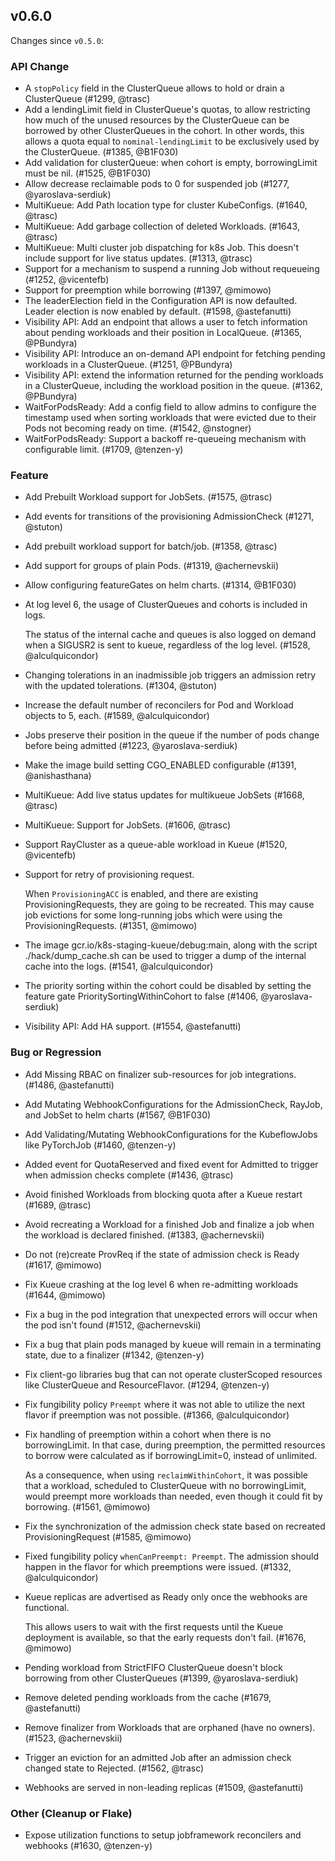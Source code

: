 ## v0.6.0

Changes since `v0.5.0`:

### API Change

- A `stopPolicy` field in the ClusterQueue allows to hold or drain a ClusterQueue (#1299, @trasc)
- Add a lendingLimit field in ClusterQueue's quotas, to allow restricting how much of the unused resources by the ClusterQueue can be borrowed by other ClusterQueues in the cohort.
  In other words, this allows a quota equal to `nominal-lendingLimit` to be exclusively used by the ClusterQueue. (#1385, @B1F030)
- Add validation for clusterQueue: when cohort is empty, borrowingLimit must be nil. (#1525, @B1F030)
- Allow decrease reclaimable pods to 0 for suspended job (#1277, @yaroslava-serdiuk)
- MultiKueue: Add Path location type for cluster KubeConfigs. (#1640, @trasc)
- MultiKueue: Add garbage collection of deleted Workloads. (#1643, @trasc)
- MultiKueue: Multi cluster job dispatching for k8s Job. This doesn't include support for live status updates. (#1313, @trasc)
- Support for a mechanism to suspend a running Job without requeueing (#1252, @vicentefb)
- Support for preemption while borrowing (#1397, @mimowo)
- The leaderElection field in the Configuration API is now defaulted.
  Leader election is now enabled by default. (#1598, @astefanutti)
- Visibility API: Add an endpoint that allows a user to fetch information about pending workloads and their position in LocalQueue. (#1365, @PBundyra)
- Visibility API: Introduce an on-demand API endpoint for fetching pending workloads in a ClusterQueue. (#1251, @PBundyra)
- Visibility API: extend the information returned for the pending workloads in a ClusterQueue, including the workload position in the queue. (#1362, @PBundyra)
- WaitForPodsReady: Add a config field to allow admins to configure the timestamp used when sorting workloads that were evicted due to their Pods not becoming ready on time. (#1542, @nstogner)
- WaitForPodsReady: Support a backoff re-queueing mechanism with configurable limit. (#1709, @tenzen-y)

### Feature

- Add Prebuilt Workload support for JobSets. (#1575, @trasc)
- Add events for transitions of the provisioning AdmissionCheck (#1271, @stuton)
- Add prebuilt workload support for batch/job. (#1358, @trasc)
- Add support for groups of plain Pods. (#1319, @achernevskii)
- Allow configuring featureGates on helm charts. (#1314, @B1F030)
- At log level 6, the usage of ClusterQueues and cohorts is included in logs.
  
  The status of the internal cache and queues is also logged on demand when a SIGUSR2 is sent to kueue, regardless of the log level. (#1528, @alculquicondor)
- Changing tolerations in an inadmissible job triggers an admission retry with the updated tolerations. (#1304, @stuton)
- Increase the default number of reconcilers for Pod and Workload objects to 5, each. (#1589, @alculquicondor)
- Jobs preserve their position in the queue if the number of pods change before being admitted (#1223, @yaroslava-serdiuk)
- Make the image build setting CGO_ENABLED configurable (#1391, @anishasthana)
- MultiKueue: Add live status updates for multikueue JobSets (#1668, @trasc)
- MultiKueue: Support for JobSets. (#1606, @trasc)
- Support RayCluster as a queue-able workload in Kueue (#1520, @vicentefb)
- Support for retry of provisioning request.
  
  When `ProvisioningACC` is enabled, and there are existing ProvisioningRequests, they are going to be recreated.
  This may cause job evictions for some long-running jobs which were using the ProvisioningRequests. (#1351, @mimowo)
- The image gcr.io/k8s-staging-kueue/debug:main, along with the script ./hack/dump_cache.sh can be used to trigger a dump of the internal cache into the logs. (#1541, @alculquicondor)
- The priority sorting within the cohort could be disabled by setting the feature gate PrioritySortingWithinCohort to false (#1406, @yaroslava-serdiuk)
- Visibility API: Add HA support. (#1554, @astefanutti)

### Bug or Regression

- Add Missing RBAC on finalizer sub-resources for job integrations. (#1486, @astefanutti)
- Add Mutating WebhookConfigurations for the AdmissionCheck, RayJob, and JobSet to helm charts (#1567, @B1F030)
- Add Validating/Mutating WebhookConfigurations for the KubeflowJobs like PyTorchJob (#1460, @tenzen-y)
- Added event for QuotaReserved and fixed event for Admitted to trigger when admission checks complete (#1436, @trasc)
- Avoid finished Workloads from blocking quota after a Kueue restart (#1689, @trasc)
- Avoid recreating a Workload for a finished Job and finalize a job when the workload is declared finished. (#1383, @achernevskii)
- Do not (re)create ProvReq if the state of admission check is Ready (#1617, @mimowo)
- Fix Kueue crashing at the log level 6 when re-admitting workloads (#1644, @mimowo)
- Fix a bug in the pod integration that unexpected errors will occur when the pod isn't found (#1512, @achernevskii)
- Fix a bug that plain pods managed by kueue will remain in a terminating state, due to a finalizer (#1342, @tenzen-y)
- Fix client-go libraries bug that can not operate clusterScoped resources like ClusterQueue and ResourceFlavor. (#1294, @tenzen-y)
- Fix fungibility policy `Preempt` where it was not able to utilize the next flavor if preemption was not possible. (#1366, @alculquicondor)
- Fix handling of preemption within a cohort when there is no borrowingLimit. In that case,
  during preemption, the permitted resources to borrow were calculated as if borrowingLimit=0, instead of unlimited.
  
  As a consequence, when using `reclaimWithinCohort`, it was possible that a workload, scheduled to ClusterQueue with no borrowingLimit, would preempt more workloads than needed, even though it could fit by borrowing. (#1561, @mimowo)
- Fix the synchronization of the admission check state based on recreated ProvisioningRequest (#1585, @mimowo)
- Fixed fungibility policy `whenCanPreempt: Preempt`. The admission should happen in the flavor for which preemptions were issued. (#1332, @alculquicondor)
- Kueue replicas are advertised as Ready only once the webhooks are functional.
  
  This allows users to wait with the first requests until the Kueue deployment is available, so that the 
  early requests don't fail. (#1676, @mimowo)
- Pending workload from StrictFIFO ClusterQueue doesn't block borrowing from other ClusterQueues (#1399, @yaroslava-serdiuk)
- Remove deleted pending workloads from the cache (#1679, @astefanutti)
- Remove finalizer from Workloads that are orphaned (have no owners). (#1523, @achernevskii)
- Trigger an eviction for an admitted Job after an admission check changed state to Rejected. (#1562, @trasc)
- Webhooks are served in non-leading replicas (#1509, @astefanutti)

### Other (Cleanup or Flake)

- Expose utilization functions to setup jobframework reconcilers and webhooks (#1630, @tenzen-y)